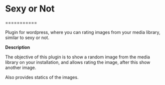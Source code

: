 # Sexy or Not
===========

Plugin for wordpress, where you can rating images from your media library, similar to sexy or not. 

**Description** 

The objective of this plugin is to show a random image from the media library on your installation, and allows rating the image, after this show another image. 

Also provides statics of the images. 
